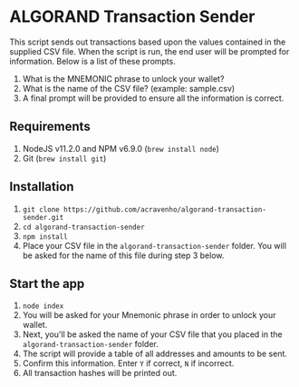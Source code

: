 # ALGORAND Transaction Sender

This script sends out transactions based upon the values contained in the supplied CSV file. When the script is run, the end user will be prompted for information. Below is a list of these prompts.

1. What is the MNEMONIC phrase to unlock your wallet?
2. What is the name of the CSV file? (example: sample.csv)
3. A final prompt will be provided to ensure all the information is correct.

## Requirements

1. NodeJS v11.2.0 and NPM v6.9.0 (`brew install node`)
2. Git (`brew install git`)

## Installation

1. `git clone https://github.com/acravenho/algorand-transaction-sender.git`
2. `cd algorand-transaction-sender`
3. `npm install`
4. Place your CSV file in the `algorand-transaction-sender` folder. You will be asked for the name of this file during step 3 below.

## Start the app
1. `node index`
2. You will be asked for your Mnemonic phrase in order to unlock your wallet.
3. Next, you'll be asked the name of your CSV file that you placed in the `algorand-transaction-sender` folder.
4. The script will provide a table of all addresses and amounts to be sent.
5. Confirm this information. Enter `Y` if correct, `N` if incorrect.
6. All transaction hashes will be printed out.



